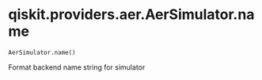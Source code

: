 # qiskit.providers.aer.AerSimulator.name

`AerSimulator.name()`

Format backend name string for simulator
